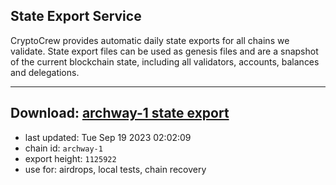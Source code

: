 ## State Export Service
CryptoCrew provides automatic daily state exports for all chains we validate. State export files can be used as genesis files and are a snapshot of the current blockchain state, including all validators, accounts, balances and delegations.

---
**Download: [archway-1 state export](https://dl.ccvalidators.com/SERVICE/archway/archway-1_export_1125922.json)**
---

- last updated: Tue Sep 19 2023 02:02:09
- chain id: `archway-1`
- export height: `1125922`
- use for: airdrops, local tests, chain recovery
